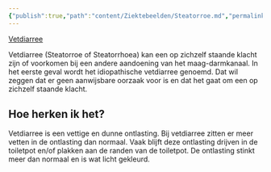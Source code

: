 ```yaml
---
{"publish":true,"path":"content/Ziektebeelden/Steatorroe.md","permalink":"/content/ziektebeelden/steatorroe/","title":"Steatorroe","tags":["Ziektebeeld","MDL"]}
---
```




[Vetdiarree](https://www.mlds.nl/klachten/vetdiarree/)

Vetdiarree (Steatorroe of Steatorrhoea) kan een op zichzelf staande klacht zijn of voorkomen bij een andere aandoening van het maag-darmkanaal. In het eerste geval wordt het idiopathische vetdiarree genoemd. Dat wil zeggen dat er geen aanwijsbare oorzaak voor is en dat het gaat om een op zichzelf staande klacht.

## **Hoe herken ik het?**

Vetdiarree is een vettige en dunne ontlasting. Bij vetdiarree zitten er meer vetten in de ontlasting dan normaal. Vaak blijft deze ontlasting drijven in de toiletpot en/of plakken aan de randen van de toiletpot. De ontlasting stinkt meer dan normaal en is wat licht gekleurd.